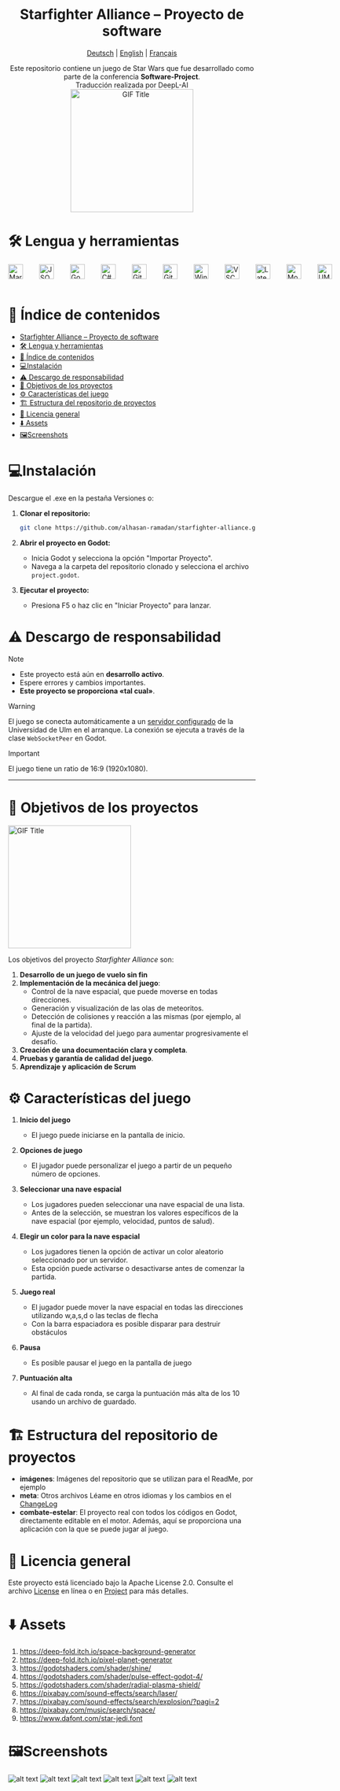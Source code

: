 <div align="center">

 # Starfighter Alliance – Proyecto de software

<p align="center">
  <a href="README_DE.md">Deutsch</a> |
  <a href="../../README.md">English</a> |
  <a href="README_FR.md">Français</a>
</p>

Este repositorio contiene un juego de Star Wars que fue desarrollado como parte de la conferencia **Software-Project**.  
Traducción realizada por DeepL-AI  
<img src="https://media.giphy.com/media/l2JeeNKZe8cAUkVIk/giphy.gif" alt="GIF Title" width="250">
</div>

# 🛠️ Lengua y herramientas
<div style="display: flex; flex-direction: row; gap: 20px;">
<a href="https://daringfireball.net/projects/markdown/" target="_blank">
  <img align="left" alt="Markdown" width="30px" style="padding-right:10px;" src="https://cdn.jsdelivr.net/gh/devicons/devicon@latest/icons/markdown/markdown-original.svg" />
</a>
<a href="https://www.json.org/json-en.html" target="_blank">
  <img align="left" alt="JSON" width="30px" style="padding-right:10px;" src="https://cdn.jsdelivr.net/gh/devicons/devicon@latest/icons/json/json-original.svg" />
</a>
<a href="https://godotengine.org/" target="_blank">
  <img align="left" alt="Godot" width="30px" style="padding-right:10px;" src="https://cdn.jsdelivr.net/gh/devicons/devicon@latest/icons/godot/godot-original.svg" />
</a>
<a href="https://learn.microsoft.com/en-us/dotnet/csharp/" target="_blank">
  <img align="left" alt="C#" width="30px" style="padding-right:10px;" src="https://cdn.jsdelivr.net/gh/devicons/devicon@latest/icons/csharp/csharp-original.svg" />
</a>
<a href="https://git-scm.com/" target="_blank">
  <img align="left" alt="Git" width="30px" style="padding-right:10px;" src="https://cdn.jsdelivr.net/gh/devicons/devicon@latest/icons/git/git-original.svg" />
</a>
<a href="https://about.gitlab.com/" target="_blank">
  <img align="left" alt="GitLab" width="30px" style="padding-right:10px;" src="https://cdn.jsdelivr.net/gh/devicons/devicon@latest/icons/gitlab/gitlab-original.svg" />
</a>
<a href="https://www.microsoft.com/en-us/windows/" target="_blank">
  <img align="left" alt="Windows" width="30px" style="padding-right:10px;" src="https://cdn.jsdelivr.net/gh/devicons/devicon@latest/icons/windows11/windows11-original.svg" />
</a>
<a href="https://code.visualstudio.com/" target="_blank">
  <img align="left" alt="VSCode" width="30px" style="padding-right:10px;" src="https://cdn.jsdelivr.net/gh/devicons/devicon@latest/icons/vscode/vscode-original.svg" />
</a>
<a href="https://www.latex-project.org/" target="_blank">
  <img align="left" alt="Latex" width="30px" style="padding-right:10px;" src="https://cdn.jsdelivr.net/gh/devicons/devicon@latest/icons/latex/latex-original.svg" />
</a>
<a href="https://moodle.uni-ulm.de/course/view.php?id=54123" target="_blank">
  <img align="left" alt="Moodle" width="30px" style="padding-right:10px;" src="https://cdn.jsdelivr.net/gh/devicons/devicon@latest/icons/moodle/moodle-original.svg" />
</a>
<a href="https://www.uml-diagrams.org/" target="_blank">
  <img align="left" alt="UML" width="30px" style="padding-right:10px;" src="https://cdn.jsdelivr.net/gh/devicons/devicon@latest/icons/unifiedmodelinglanguage/unifiedmodelinglanguage-original.svg" />
</a>

</div>
<br />

# 📖 Índice de contenidos

- [Starfighter Alliance – Proyecto de software](#starfighter-alliance--proyecto-de-software)
- [🛠️ Lengua y herramientas](#️-lengua-y-herramientas)
- [📖 Índice de contenidos](#-índice-de-contenidos)
- [💻Instalación](#instalación)
- [⚠️ Descargo de responsabilidad](#️-descargo-de-responsabilidad)
- [🎯 Objetivos de los proyectos](#-objetivos-de-los-proyectos)
- [⚙️ Características del juego](#️-características-del-juego)
- [🏗️ Estructura del repositorio de proyectos](#️-estructura-del-repositorio-de-proyectos)
- [📜 Licencia general](#-licencia-general)
- [⬇️ Assets](#️-assets)
- [🖼️Screenshots](#️screenshots)
  

# 💻Instalación
Descargue el .exe en la pestaña Versiones o:
1. **Clonar el repositorio:**
   ```bash
   git clone https://github.com/alhasan-ramadan/starfighter-alliance.git
   ```

2. **Abrir el proyecto en Godot:**
   - Inicia Godot y selecciona la opción "Importar Proyecto".
   - Navega a la carpeta del repositorio clonado y selecciona el archivo `project.godot`.

3. **Ejecutar el proyecto:**
   - Presiona F5 o haz clic en "Iniciar Proyecto" para lanzar.

# ⚠️ Descargo de responsabilidad

>[!NOTE]
>- Este proyecto está aún en **desarrollo activo**.
>- Espere errores y cambios importantes.
>- **Este proyecto se proporciona «tal cual»**.   

> [!WARNING]
> El juego se conecta automáticamente a un [servidor configurado](https://softwaregrund.pro/jekt/) de la Universidad de Ulm en el arranque. La conexión se ejecuta a través de la clase `WebSocketPeer` en Godot.

>[!IMPORTANT]        
> El juego tiene un ratio de 16:9 (1920x1080).

---



# 🎯 Objetivos de los proyectos
<img src="https://media.giphy.com/media/yEIyJ1WCnGKRi/giphy.gif" alt="GIF Title" width="250">

Los objetivos del proyecto *Starfighter Alliance* son:
1. **Desarrollo de un juego de vuelo sin fin**
2. **Implementación de la mecánica del juego**:
   - Control de la nave espacial, que puede moverse en todas direcciones.
   - Generación y visualización de las olas de meteoritos.
   - Detección de colisiones y reacción a las mismas (por ejemplo, al final de la partida).
   - Ajuste de la velocidad del juego para aumentar progresivamente el desafío.
3. **Creación de una documentación clara y completa**.
4. **Pruebas y garantía de calidad del juego**.
5. **Aprendizaje y aplicación de Scrum**  
   

# ⚙️ Características del juego
1. **Inicio del juego**
   - El juego puede iniciarse en la pantalla de inicio.

2. **Opciones de juego**
   - El jugador puede personalizar el juego a partir de un pequeño número de opciones.

3. **Seleccionar una nave espacial**
   - Los jugadores pueden seleccionar una nave espacial de una lista.
   - Antes de la selección, se muestran los valores específicos de la nave espacial (por ejemplo, velocidad, puntos de salud).

4. **Elegir un color para la nave espacial**
   - Los jugadores tienen la opción de activar un color aleatorio seleccionado por un servidor.
   - Esta opción puede activarse o desactivarse antes de comenzar la partida.

5. **Juego real**
   - El jugador puede mover la nave espacial en todas las direcciones utilizando w,a,s,d o las teclas de flecha
   - Con la barra espaciadora es posible disparar para destruir obstáculos
6. **Pausa**
   - Es posible pausar el juego en la pantalla de juego
7. **Puntuación alta**
   - Al final de cada ronda, se carga la puntuación más alta de los 10 usando un archivo de guardado.


# 🏗️ Estructura del repositorio de proyectos
- **imágenes**: Imágenes del repositorio que se utilizan para el ReadMe, por ejemplo
- **meta**: Otros archivos Léame en otros idiomas y los cambios en el [ChangeLog](../changelogs/CHANGELOG_ES.md)
- **combate-estelar**: El proyecto real con todos los códigos en Godot, directamente editable en el motor. Además, aquí se proporciona una aplicación con la que se puede jugar al juego.

# 📜 Licencia general
Este proyecto está licenciado bajo la Apache License 2.0. Consulte el archivo [License](http://www.apache.org/licenses/LICENSE-2.0) en línea o en [Project](../../LICENCE.md) para más detalles.

# ⬇️ Assets
1. https://deep-fold.itch.io/space-background-generator
2. https://deep-fold.itch.io/pixel-planet-generator
3. https://godotshaders.com/shader/shine/
4. https://godotshaders.com/shader/pulse-effect-godot-4/
5. https://godotshaders.com/shader/radial-plasma-shield/
6. https://pixabay.com/sound-effects/search/laser/
7. https://pixabay.com/sound-effects/search/explosion/?pagi=2
8. https://pixabay.com/music/search/space/
9. https://www.dafont.com/star-jedi.font

# 🖼️Screenshots
![alt text](<../../images/Read.me_Assets/Screenshot 2024-12-23 021136.png>) ![alt text](<../../images/Read.me_Assets/Screenshot 2024-12-23 021148.png>) ![alt text](<../../images/Read.me_Assets/Screenshot 2024-12-23 021157.png>) ![alt text](<../../images/Read.me_Assets/Screenshot 2024-12-23 021222.png>) ![alt text](<../../images/Read.me_Assets/Screenshot 2024-12-23 021239.png>) ![alt text](<../../images/Read.me_Assets/Screenshot 2024-12-23 021255.png>)
